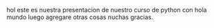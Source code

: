 hol este es nuestra presentacion de nuestro curso de python con hola mundo
luego agregare otras cosas nuchas gracias.
